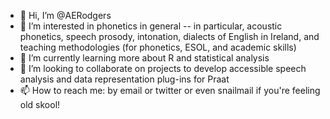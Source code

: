 - 👋 Hi, I’m @AERodgers
- 👀 I’m interested in phonetics in general -- in particular, acoustic phonetics, speech prosody, intonation, dialects of English in Ireland, and teaching methodologies (for phonetics, ESOL, and academic skills)
- 🌱 I’m currently learning more about R and statistical analysis
- 💞️ I’m looking to collaborate on projects to develop accessible speech analysis and data representation plug-ins for Praat
- 📫 How to reach me: by email or twitter or even snailmail if you're feeling old skool!

<!---
AERodgers/AERodgers is a ✨ special ✨ repository because its `README.md` (this file) appears on your GitHub profile.
You can click the Preview link to take a look at your changes.
--->
